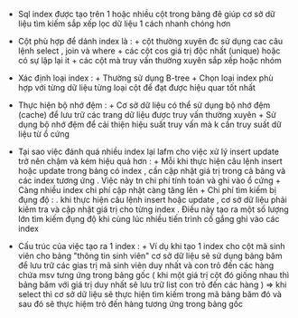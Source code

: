   * Sql index được tạo trên 1 hoặc nhiều cột trong bảng đê giúp  cơ sở dữ liệu tìm kiếm sắp xếp lọc dữ liệu 1 cách nhanh chóng hơn
  * Cột phù hợp để dánh index là : + cột thường xuyên đc sử dụng cac câu lệnh select , join và where 
                                   + các cột cos giá trị độc nhất (unique) hoặc có sự lặp lại it
                                   + các cột mà truy vấn thường xuyên sắp xếp hoặc nhóm
  * Xác định loại index : 
            + Thường sử dụng B-tree
            + Chọn loại index phù hợp với từng dữ liệu từng loại cột để đạt được hiệu quar tốt nhất 
  * Thực hiện bộ nhớ đệm :
            + Cơ sở dữ liệu có thể sử dụng bộ nhớ đệm (cache) để lưu trữ các trang dữ liệu được truy vấn thường xuyên 
            + Sử dụng bộ nhớ đệm để cải thiện hiệu suất truy vấn mà k cần truy suất dữ  liệu từ ổ cứng

  * Tại sao việc đánh quá nhiều index lại lafm cho việc xử lý insert update trở nên chậm và kém hiệu quả hơn :
            + Mỗi khi thực hiện câu lệnh insert hoặc update trong bảng có index , cần cập nhật giá trị trong cả bảng và các index tương ứng .
              Việc này  tn chi phí tính toán và ghi vào ổ cứng 
            + Càng nhiều index chi phí cập nhật càng tăng lên 
            + Chi phí tìm kiếm bị đụng độ :
                  . khi thực hiện câu lệnh insert hoặc update , cơ sở dữ liệu phải kiêm tra và cập nhật giá trị cho từng index . Điều này tạo ra một số lượng lớn tìm kiếm đụng độ 
                    khi cùng lúc nhiều tiến trình cố gắng ghi vào các index
  * Cấu trúc của việc tạo ra 1 index :
            + Ví dụ khi tạo 1 index cho cột mã sinh viên cho bảng "thông tin sinh viên" cơ sở dữ liệu sẽ sử dụng bảng băm để lưu trữ các gias trị
               mã sinh viên duy nhất và con trỏ đến các hàng chứa msv tưng ứng trong bảng gốc ( khi một  giá trị cột đó giống nhau thì bảng băm với giá trị duy nhất sẽ lưu trữ list con trỏ đến các hàng )
             => khi select thì cơ sở dữ liệu sẽ thực hiện tìm kiếm trong mã bảng băm đó và sau đó sẽ thực hiệm trỏ đến hàng tương ứng trong bảng gốc
            
